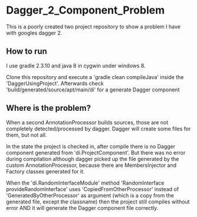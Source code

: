 # Dagger_2_Component_Problem
This is a poorly created two project repository to show a problem I have with googles dagger 2.

## How to run
I use gradle 2.3.10 and java 8 in cygwin under windows 8.

Clone this repository and execute a 'gradle clean compileJava' inside the 'DaggerUsingProject'.
Afterwards check 'build/generated/source/apt/main/di' for a generate Dagger component

## Where is the problem?
When a second AnnotationProcessor builds sources, those are not completely detected/processed by dagger. Dagger will create some files for them, but not all.

In the state the project is checked in, after compile there is no Dagger component generated from 'di.ProjectComponent'. But there was no error during compilation although dagger picked up the file generated by the custom AnnotationProcessor, because there are MembersInjector and Factory classes generated for it.

When the 'di.RandomInterfaceModule' method 'RandomInterface provideRandomInterface' uses 'CopiedFromOtherProcessor' instead of 'GeneratedByOtherProcessor' as argument (which is a copy from the generated file, except the classname) then the project still compiles without error AND it will generate the Dagger component file correctly.


